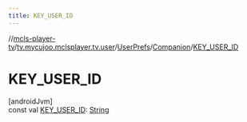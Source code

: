 ```yaml
---
title: KEY_USER_ID
---
```

//[mcls-player-tv](../../../../index.html)/[tv.mycujoo.mclsplayer.tv.user](../../index.html)/[UserPrefs](../index.html)/[Companion](index.html)/[KEY_USER_ID](-k-e-y_-u-s-e-r_-i-d.html)



# KEY_USER_ID



[androidJvm]\
const val [KEY_USER_ID](-k-e-y_-u-s-e-r_-i-d.html): [String](https://kotlinlang.org/api/latest/jvm/stdlib/kotlin/-string/index.html)




